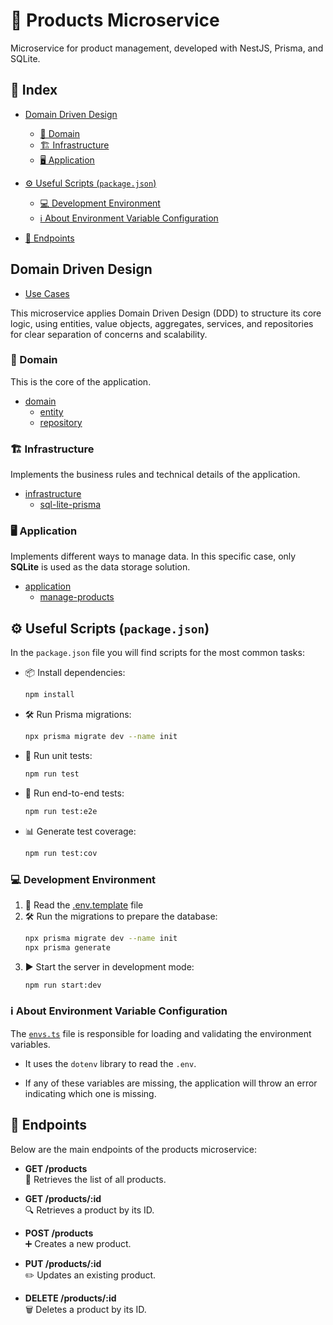 # 🛒 Products Microservice

Microservice for product management, developed with NestJS, Prisma, and SQLite.

## 📑 Index

- [Domain Driven Design](#domain-driven-design)

  - [🧩 Domain](#-domain)
  - [🏗️ Infrastructure](#-infrastructure)
  - [🖥️ Application](#-application)

- [⚙️ Useful Scripts (`package.json`)](#️-useful-scripts-packagejson)

  - [💻 Development Environment](#-development-environment)
  - [ℹ️ About Environment Variable Configuration](#️-about-environment-variable-configuration)

- [🔗 Endpoints](#-endpoints)

## Domain Driven Design

- [Use Cases](src/useCases)

This microservice applies Domain Driven Design (DDD) to structure its core logic, using entities, value objects, aggregates, services, and repositories for clear separation of concerns and scalability.

### 🧩 Domain

This is the core of the application.

- [domain](src/useCases/domain)
  - [entity](src/useCases/domain/entity)
  - [repository](src/useCases/domain/repository)

### 🏗️ Infrastructure

Implements the business rules and technical details of the application.

- [infrastructure](src/useCases/infrastructure)
  - [sql-lite-prisma](src/useCases/infrastructure/sql-lite-prisma)

### 🖥️ Application

Implements different ways to manage data. In this specific case, only **SQLite** is used as the data storage solution.

- [application](src/useCases/application)
  - [manage-products](src/useCases/application/manage-products)

## ⚙️ Useful Scripts (`package.json`)

In the `package.json` file you will find scripts for the most common tasks:

- 📦 Install dependencies:
  ```bash
  npm install
  ```
- 🛠️ Run Prisma migrations:
  ```bash
  npx prisma migrate dev --name init
  ```
- 🧪 Run unit tests:
  ```bash
  npm run test
  ```
- 🚦 Run end-to-end tests:
  ```bash
  npm run test:e2e
  ```
- 📊 Generate test coverage:
  ```bash
  npm run test:cov
  ```

### 💻 Development Environment

1. 📄 Read the [.env.template](.env.template) file
2. 🛠️ Run the migrations to prepare the database:
   ```bash
   npx prisma migrate dev --name init
   npx prisma generate
   ```
3. ▶️ Start the server in development mode:
   ```bash
   npm run start:dev
   ```

### ℹ️ About Environment Variable Configuration

The [`envs.ts`](src/common/config/envs.ts) file is responsible for loading and validating the environment variables.

- It uses the `dotenv` library to read the `.env`.

- If any of these variables are missing, the application will throw an error indicating which one is missing.

## 🔗 Endpoints

Below are the main endpoints of the products microservice:

- **GET /products**  
  📃 Retrieves the list of all products.

- **GET /products/:id**  
  🔍 Retrieves a product by its ID.

- **POST /products**  
  ➕ Creates a new product.

- **PUT /products/:id**  
  ✏️ Updates an existing product.

- **DELETE /products/:id**  
  🗑️ Deletes a product by its ID.
